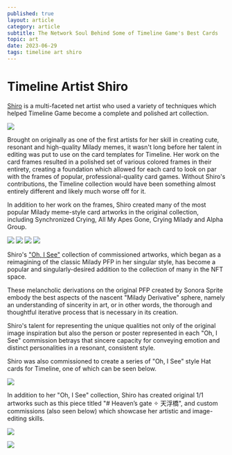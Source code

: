 ```yaml
---
published: true
layout: article
category: article
subtitle: The Network Soul Behind Some of Timeline Game's Best Cards
topic: art
date: 2023-06-29
tags: timeline art shiro
---
```


# Timeline Artist Shiro

[Shiro](https://twitter.com/shiro57102) is a multi-faceted net artist who used a variety of techniques which helped Timeline Game become a complete and polished art collection.

![](https://pbs.twimg.com/media/FzVfVAlXoAcJe_C?format=jpg&name=large)

Brought on originally as one of the first artists for her skill in creating cute, resonant and high-quality Milady memes, it wasn't long before her talent in editing was put to use on the card templates for Timeline. Her work on the card frames resulted in a polished set of various colored frames in their entirety, creating a foundation which allowed for each card to look on par with the frames of popular, professional-quality card games. Without Shiro's contributions, the Timeline collection would have been something almost entirely different and likely much worse off for it.

In addition to her work on the frames, Shiro created many of the most popular Milady meme-style card artworks in the original collection, including Synchronized Crying, All My Apes Gone, Crying Milady and Alpha Group.

![](https://dl.openseauserdata.com/cache/originImage/files/295b2862f78183929441a9e562e0fcc4.png)
![](https://dl.openseauserdata.com/cache/originImage/files/564e701b6b9167e395e9609e28535393.png)
![](https://dl.openseauserdata.com/cache/originImage/files/95cda31ebe51d1b8daf345d859f89bc2.png)
![](https://dl.openseauserdata.com/cache/originImage/files/9080cc4b2a84b44f33708aa2f7a88f67.png)

Shiro's ["Oh, I See"](https://twitter.com/shiro57102) collection of commissioned artworks, which began as a reimagining of the classic Milady PFP in her singular style, has become a popular and singularly-desired addition to the collection of many in the NFT space. 

These melancholic derivations on the original PFP created by Sonora Sprite embody the best aspects of the nascent "Milady Derivative" sphere, namely an understanding of sincerity in art, or in other words, the thorough and thoughtful iterative process that is necessary in its creation.

Shiro's talent for representing the unique qualities not only of the original image inspiration but also the person or poster represented in each "Oh, I See" commission betrays that sincere capacity for conveying emotion and distinct personalities in a resonant, consistent style. 

Shiro was also commissioned to create a series of "Oh, I See" style Hat cards for Timeline, one of which can be seen below.

![](https://dl.openseauserdata.com/cache/originImage/files/6a6ed730db6b5a013700d3b73d0577b5.png)

In addition to her "Oh, I See" collection, Shiro has created original 1/1 artworks such as this piece titled "# Heaven’s gate ✧ 天浮橋", and custom commissions (also seen below) which showcase her artistic and image-editing skills.

![](https://dl.openseauserdata.com/cache/originImage/files/0e0bef1c5342448d08da458aedce427b.png)

![](https://dl.openseauserdata.com/cache/originImage/files/efc2d4c5d6da83170d0462ba20724855.png)